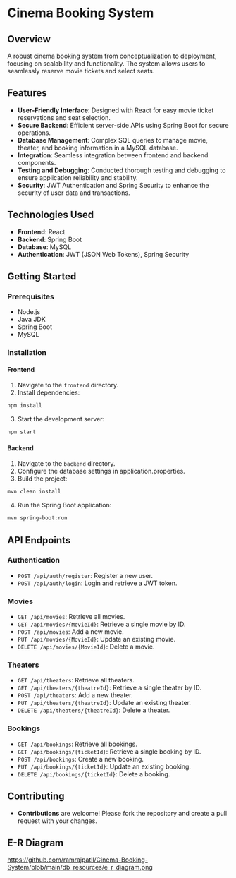 # Cinema Booking System

## Overview
A robust cinema booking system from conceptualization to deployment, focusing on scalability and functionality. The system allows users to seamlessly reserve movie tickets and select seats.

## Features
- **User-Friendly Interface**: Designed with React for easy movie ticket reservations and seat selection.
- **Secure Backend**: Efficient server-side APIs using Spring Boot for secure operations.
- **Database Management**: Complex SQL queries to manage movie, theater, and booking information in a MySQL database.
- **Integration**: Seamless integration between frontend and backend components.
- **Testing and Debugging**: Conducted thorough testing and debugging to ensure application reliability and stability.
- **Security**: JWT Authentication and Spring Security to enhance the security of user data and transactions.

## Technologies Used
- **Frontend**: React
- **Backend**: Spring Boot
- **Database**: MySQL
- **Authentication**: JWT (JSON Web Tokens), Spring Security

## Getting Started

### Prerequisites
- Node.js
- Java JDK
- Spring Boot
- MySQL

### Installation

#### Frontend
1. Navigate to the `frontend` directory.
2. Install dependencies:
```bash
npm install
```   
3. Start the development server:
```bash
npm start
```

#### Backend
1. Navigate to the `backend` directory.
2. Configure the database settings in application.properties.
3. Build the project:
```bash
mvn clean install
```
4. Run the Spring Boot application:
```bash
mvn spring-boot:run
```

## API Endpoints

### Authentication
- `POST /api/auth/register`: Register a new user.
- `POST /api/auth/login`: Login and retrieve a JWT token.

### Movies
- `GET /api/movies`: Retrieve all movies.
- `GET /api/movies/{MovieId}`: Retrieve a single movie by ID.
- `POST /api/movies`: Add a new movie.
- `PUT /api/movies/{MovieId}`: Update an existing movie.
- `DELETE /api/movies/{MovieId}`: Delete a movie.

### Theaters
- `GET /api/theaters`: Retrieve all theaters.
- `GET /api/theaters/{theatreId}`: Retrieve a single theater by ID.
- `POST /api/theaters`: Add a new theater.
- `PUT /api/theaters/{theatreId}`: Update an existing theater.
- `DELETE /api/theaters/{theatreId}`: Delete a theater.

### Bookings
- `GET /api/bookings`: Retrieve all bookings.
- `GET /api/bookings/{ticketId}`: Retrieve a single booking by ID.
- `POST /api/bookings`: Create a new booking.
- `PUT /api/bookings/{ticketId}`: Update an existing booking.
- `DELETE /api/bookings/{ticketId}`: Delete a booking.

## Contributing
- **Contributions** are welcome! Please fork the repository and create a pull request with your changes.

## E-R Diagram
https://github.com/ramrajpatil/Cinema-Booking-System/blob/main/db_resources/e_r_diagram.png
